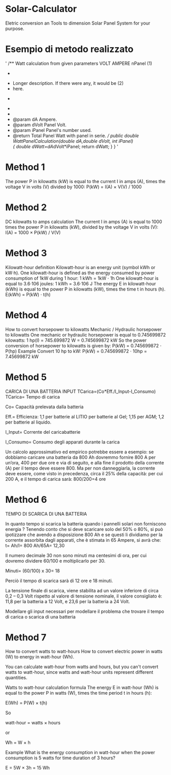 # Solar-Calculator
Eletric conversion an Tools to dimension Solar Panel System for your purpose.

# Esempio di metodo realizzato
'
/** Watt calculation from given parameters VOLT AMPERE nPanel                           (1)
 * <p>
 * Longer description. If there were any, it would be    (2)
 * here.
 * <p>
 *
 *
 * @param  dA Ampere.  
 * @param  dVolt Panel Volt.  
 * @param  iPanel Panel's number used.  
 * @return Total Panel Watt with panel in serie.
 */
public double WattPanelCalculation(double dA,double dVolt, int iPanel)    
{ double dWatt=dA*dVolt*iPanel;
return dWatt;
}
}
'

# Method  1
The power P in kilowatts (kW) is equal to the current I in amps (A), times the voltage V in volts (V) divided by 1000:
P(kW) = I(A) × V(V) / 1000
# Method 2
DC kilowatts to amps calculation
The current I in amps (A) is equal to 1000 times the power P in kilowatts (kW), divided by the voltage V in volts (V):
I(A) = 1000 × P(kW) / V(V)
# Method 3
Kilowatt-hour definition
Kilowatt-hour is an energy unit (symbol kWh or kW⋅h).
One kilowatt-hour is defined as the energy consumed by power consumption of 1kW during 1 hour:
1 kWh = 1kW ⋅ 1h
One kilowatt-hour is equal to 3.6⋅106 joules:
1 kWh = 3.6⋅106 J
The energy E in kilowatt-hour (kWh) is equal to the power P in kilowatts (kW), times the time t in hours (h).
E(kWh) = P(kW) ⋅ t(h)
# Method 4
How to convert horsepower to kilowatts
Mechanic / Hydraulic horsepower to kilowatts
One mechanic or hydraulic horsepower is equal to 0.745699872 kilowatts:
1 hp(I) = 745.699872 W = 0.745699872 kW
So the power conversion of horsepower to kilowatts is given by:
P(kW) = 0.745699872 ⋅ P(hp)
Example
Convert 10 hp to kW:
P(kW) = 0.745699872 ⋅ 10hp = 7.45699872 kW
# Method 5
CARICA DI UNA BATTERIA
INPUT 
TCarica=(Co*Eff./I_Input-I_Consumo)
TCarica= Tempo di carica

Co= Capacità prelevata dalla batteria

Eff.= Efficienza: 1,1 per batterie al LITIO per batterie al Gel; 1,15 per AGM; 1,2 per batterie al liquido.

I_Input= Corrente del caricabatterie

I_Consumo= Consumo degli apparati durante la carica

Un calcolo approssimativo ed empirico potrebbe essere a esempio: se dobbiamo caricare una batteria da 800 Ah dovremmo fornire 800 A per un’ora, 400 per due ore e via di seguito, e alla fine il prodotto della corrente (A) per il tempo deve essere 800. Ma per non danneggiarla, la corrente deve essere, come visto in precedenza, circa il 25% della capacità: per cui 200 A, e il tempo di carica sarà: 800/200=4 ore

# Method 6
TEMPO DI SCARICA DI UNA BATTERIA

In quanto tempo si scarica la batteria quando i pannelli solari non forniscono energia ? Tenendo conto che si deve scaricare solo del 50% o 80%, si può ipotizzare che avendo a disposizione 800 Ah e se questi li dividiamo per la corrente assorbita dagli apparati, che è stimata in 65 Ampere, si avrà che: t= Ah/I= 800 Ah/65A= 12,30 

Il numero decimale 30 non sono minuti ma centesimi di ora, per cui dovremo dividere 60/100 e moltiplicarlo per 30.

Minuti= (60/100) x 30= 18

Perciò il tempo di scarica sarà di 12 ore e 18 minuti. 

La tensione finale di scarica, viene stabilita ad un valore inferiore di circa 0,2 – 0,3 Volt rispetto al valore di tensione nominale, il valore consigliato è: 11,8 per la batteria a 12 Volt, e 23,6 per la batteria a 24 Volt.

Modellare gli input necessari per modellare il problema che trovare il tempo di carica o scarica di una batteria
# Method 7
How to convert watts to watt-hours
How to convert electric power in watts (W) to energy in watt-hour (Wh).

You can calculate watt-hour from watts and hours, but you can't convert watts to watt-hour, since watts and watt-hour units represent different quantities.

Watts to watt-hour calculation formula
The energy E in watt-hour (Wh) is equal to the power P in watts (W), times the time period t in hours (h):

E(Wh) = P(W) × t(h)

So

watt-hour = watts × hours

or

Wh = W × h

Example
What is the energy consumption in watt-hour when the power consumption is 5 watts for time duration of 3 hours?

E = 5W × 3h = 15 Wh
